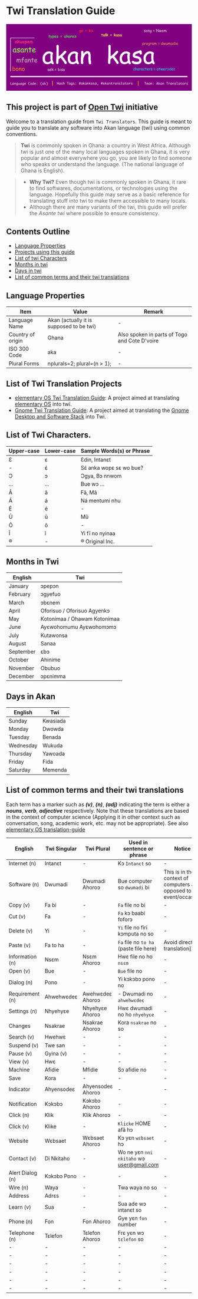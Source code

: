 # Twi Translation Guide

![Gnome Twi Translation Page](images/akan-banner.png)

## This project is part of [Open Twi](https://github.com/aberba/open-twi/) initiative

Welcome to a translation guide from `Twi Translators`. This guide is meant to guide you to translate any software into Akan language (twi) using common conventions.

> **Twi** is commonly spoken in Ghana: a country in West Africa. Although twi is just one of the many local languages spoken in Ghana, it is very popular and almost everywhere you go, you are likely to find someone who speaks or understand the language. (The national language of Ghana is English).

> - **Why Twi?** Even though twi is commonly spoken in Ghana, it rare to find softwares, documentations, or technologies using the language. Hopefully this guide may serve as a basic reference for translating stuff into twi to make them accessible to many locals.
> - Although there are many variants of the twi, this guide will prefer the _Asante twi_ where possible to ensure consistency.

## Contents Outline

- [Language Properties](#language-properties)
- [Projects using this guide](#projects)
- [List of twi Characters](#akan-characters)
- [Months in twi](#months)
- [Days in twi](#days)
- [List of common terms and their twi translations](#terms)

<span id="language-properties">
</span>

## Language Properties

Item              | Value                                    | Remark
----------------- | ---------------------------------------- | ---------------------------------------------
Language Name     | Akan (actually it is supposed to be twi) | -
Country of origin | Ghana                                    | Also spoken in parts of Togo and Cote D'voire
ISO 300 Code      | aka                                      | -
Plural Forms      | nplurals=2; plural=(n > 1);              | -

<span id="projects">
</span>

## List of Twi Translation Projects

- [elementary OS Twi Translation Guide](https://github.com/laberba/elementaryOS-twi-guide): A project aimed at translating [elementary OS](https://elementary.io) into twi.
- [Gnome Twi Translation Guide](https://github.com/laberba/gnome-twi-translation-guide): A project aimed at translating the [Gnome Desktop and Software Stack](https://gnome.org) into Twi.

<span id="akan-characters">
</span>

## List of Twi Characters.

Upper-case | Lower-case | Sample Words(s) or Phrase
---------- | ---------- | -------------------------
Ɛ          | ɛ          | Ɛdin, Intanɛt
-          | έ          | Sέ anka wopɛ sɛ wo bue?
Ɔ          | ɔ          | Ɔgya, Bɔ nnwom
...        | ...        | Bue wɔ ...
Ã          | ã         | Fã, Mã
Á          | á          | Ná mentumi nhu
É          | é          | -
Ũ          | ũ          | Mũ
Õ          | õ          | -
Ĩ          | ĩ          | Yi fĩ no nyinaa
®          | -          | ® Original Inc.

<span id="months">
</span>

## Months in Twi

English   | Twi
--------- | ----------------------------
January   | ɔpepɔn
February  | ɔgyefuo
March     | ɔbɛnem
April     | Oforisuo / Oforisuo Agyenkɔ
May       | Kotonimaa / Ohawam Kotonimaa
June      | Ayɛwohomumu Ayɛwohomɔmɔ
July      | Kutawonsa
August    | Sanaa
September | ɛbɔ
October   | Ahinime
November  | Obubuo
December  | ɔpɛnimma

## Days in Akan

<span id="days">
</span>

English   | Twi
--------- | --------
Sunday    | Kwasiada
Monday    | Dwowda
Tuesday   | Benada
Wednesday | Wukuda
Thursday  | Yawoada
Friday    | Fida
Saturday  | Memenda

<span id="terms">
</span>

## List of common terms and their twi translations

Each term has a marker such as **_(v)_**, **_(n)_**, **_(adj)_** indicating the term is either a **_nouns_**, **_verb_**, **_adjective_** respectively. Note that these translations are based in the context of computer science (Applying it in other context such as conversation, song, academic work, etc. may not be appropriate). See also [elementary OS translation-guide](https://github.com/laberba/elementaryOS-twi-guide)

English          | Twi Singular | Twi Plural        | Used in sentence or phrase                | Notice
---------------- | ------------ | ----------------- | ----------------------------------------- | -------------------------------------------------------------------
Internet (n)     | Intanɛt      | -                 | Kɔ `Intanɛt` so                           | -
Software (n)     | Dwumadi      | Dwumadi Ahoroɔ    | Bue computer so `dwumadi` bi              | This is in the context of computers as opposed to an event/occasion
Copy (v)         | Fa bi        | -                 | `Fa` file no bi                           | -
Cut (v)          | Fa           | -                 | `Fa` kɔ baabi foforɔ                      | -
Delete (v)       | Yi           | -                 | `Yi` file no firi kɔmputa no so           | -
Paste (v)        | Fa to ha     | -                 | `Fa` file no `to ha` (paste file here)    | Avoid direct translation])
Information (n)  | Nsɛm         | Nsɛm Ahoroɔ       | Hwɛ file no ho `nsɛm`                     | -
Open (v)         | Bue          | -                 | `Bue` file no                             | -
Dialog (n)       | Pono         | -                 | Yi kɔkɔbɔ pono no                         | -
Requirement (n)  | Ahwehwɛdeɛ   | Awehwɛdeɛ Ahoroɔ  | - Dwumadi no `ahwehwɛdeɛ`                 | -
Settings (n)     | Nhyehyɛe     | Nhyehyɛe Ahoroɔ   | Hwɛ dwumadi no ho `nhyehyɛe`              | -
Changes          | Nsakrae      | Nsakrae Ahoroɔ    | Kora `nsakrae` no so                      | -
Search (v)       | Hwehwɛ       | -                 | -                                         | -
Suspend (v)      | Twe san      | -                 | -                                         | -
Pause (v)        | Gyina (v)    | -                 | -                                         | -
View (v)         | Hwɛ          | -                 | -                                         | -
Machine          | Afidie       | Mfidie            | Sɔ afidie no                              | -
Save             | Kora         | -                 | -                                         | -
Indicator        | Ahyensodeɛ   | Ahyensodeɛ Ahoroɔ | -                                         | -
Notification     | Kɔkɔbɔ       | Kɔkɔbɔ Ahoroɔ     | -                                         | -
Click (n)        | Klik         | Klik Ahoroɔ       | -                                         | -
Click (v)        | Klike        | -                 | `Klicke` HOME afã hɔ                     | -
Website          | Wɛbsaet      | Wɛbsaet Ahoroɔ    | Kɔ yɛn `wɛbsaet` hɔ                       | -
Contact (v)      | Di Nkitaho   | -                 | Wo ne yɛn `nni nkitaho` wɔ user@gmail.com | -
Alert Dialog (n) | Kɔkɔbɔ Pono  | -                 | -                                         | -
Wire (n)         | Waya         | -                 | Twa waya no so                            | -
Address          | Adrɛs        | -                 | -                                         | -
Learn (v)        | Sua          | -                 | Sua ade wɔ intanɛt so                     | -
Phone (n)        | Fon          | Fon Ahoroɔ        | Gye yɛn `fon` number                      | -
Telephone (n)    | Tɛlefon      | Tɛlefon Ahoroɔ    | Frɛ yɛn wɔ `tɛlefon` so                   | -
-                | -            | -                 | -                                         | -
-                | -            | -                 | -                                         | -
-                | -            | -                 | -                                         | -
-                | -            | -                 | -                                         | -
-                | -            | -                 | -                                         | -
-                | -            | -                 | -                                         | -

